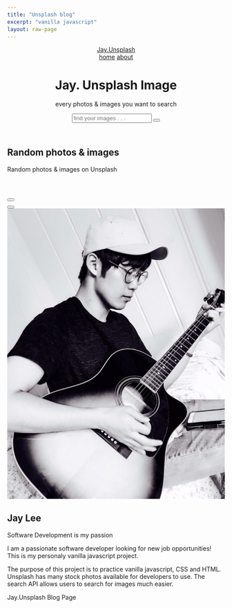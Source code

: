 ```yaml
---
title: "Unsplash blog"
excerpt: "vanilla javascript"
layout: raw-page
---
```

<html>
<head>
  <meta charset="utf-8">
  <meta http-equiv="X-UA-Compatible" content="IE=edge">
  <title>Jay.Unsplash Blog</title>
  <meta name="viewport" content="width=device-width, initial-scale=1">
  <!-- Font awesome icon -->
  <link rel="stylesheet" href="https://cdnjs.cloudflare.com/ajax/libs/font-awesome/5.15.1/css/all.min.css" integrity="sha512-+4zCK9k+qNFUR5X+cKL9EIR+ZOhtIloNl9GIKS57V1MyNsYpYcUrUeQc9vNfzsWfV28IaLL3i96P9sdNyeRssA==" crossorigin="anonymous" />
  <link rel="stylesheet" href="/assets/unsplash-simple-blog/style.css">
</head>
<body>
  <!-- header -->
  <header>
    <nav class = "navbar">
      <div class = "container">
        <a href = "https://jinlee487.github.io/frontend/simple-blog/" class = "navbar-brand">Jay.Unsplash</a>
        <div class = "navbar-nav">
          <a href = "https://jinlee487.github.io/">home</a>
          <a href = "#about">about</a>
        </div>
      </div>
    </nav>
    <div class = "banner">
      <div class = "container">
        <h1 class = "banner-title">
          <span>Jay.</span> Unsplash Image
        </h1>
        <p>every photos & images you want to search</p>
        <form>
          <input type = "text" class = "search-input" placeholder="find your images . . .">
          <button type = "button" class = "search-btn" id = "search-btn">
            <i class = "fas fa-search"></i>
          </button>
        </form>
      </div>
    </div>
  </header>
  <!-- end of header -->
  <!-- design -->
  <section class = "design" id = "design">
    <div class = "container">
      <div class = "title">
        <h2>Random photos & images</h2>
        <p>Random photos & images on Unsplash</p>
      </div>
      <div class = "design-content">
        <!-- item -->
        <!-- <div class = "design-item">
          <div class = "design-img">
            <img src = "" alt = "images/art-design-1.jpg">
            <span><i class = "far fa-heart"></i> 22</span>
            <span>Unsplash</span>
          </div>
          <div class = "design-title">
            <a href = "#">make an awesome art portfolio for college or university</a>
          </div>
        </div> -->
        <!-- end of item -->
      </div>
    </div>
  </section>
  <br>
  <br>
  <div class = "design-btns">
    <button id = "design-item-add-btn"><i class = "fas fa-plus"></i></button>
  </div>
  <div class = "image-details">
    <!-- image close btn -->
    <button type = "button" class = "btn image-close-btn" id = "image-close-btn">
      <i class = "fas fa-times"></i>
    </button>
    <!-- image content -->
    <div class = "image-details-content">
    </div>
  </div>
  <!-- end of design -->
  <!-- about -->
  <section class = "about" id = "about">
    <div class = "container">
      <div class = "about-content">
        <div>
          <img src = "/assets/unsplash-simple-blog/images/about-me-bg.jpg" alt = "/assets/unsplash-simple-blog/images/about-me-bg.jpg">
        </div>
        <div class = "about-text">
          <div class = "title">
            <h2>Jay Lee</h2>
            <p>Software Development is my passion</p>
          </div>
          <p>I am a passionate software developer looking for new job opportunities! This is my personaly vanilla javascript project.</p>
          <p>The purpose of this project is to practice vanilla javascript, CSS and HTML. Unsplash has many stock photos available for developers to use. The search API allows users to search for images much easier.</p>
        </div>
      </div>
    </div>
  </section>
  <!-- end of about -->
  <!-- footer -->
  <footer>
    <div class = "social-links">
      <!-- <a href = "#"><i class = "fab fa-facebook-f"></i></a>
      <a href = "#"><i class = "fab fa-twitter"></i></a>
      <a href = "#"><i class = "fab fa-instagram"></i></a>
      <a href = "#"><i class = "fab fa-pinterest"></i></a> -->
      <a href = "https://www.linkedin.com/in/jinwoolee487/"><i class = "fab fa-linkedin-in"></i></a>
      <a href = "https://github.com/jinlee487"><i class = "fab fa-github"></i></a>
    </div>
    <span>Jay.Unsplash Blog Page</span>
  </footer>
  <!-- end of footer -->
  <script src="/assets/unsplash-simple-blog/script.js"></script> 
</body>
</html>